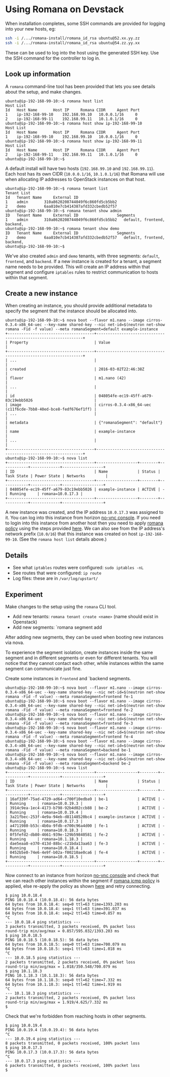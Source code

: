 # Using Romana on Devstack

When installation completes, some SSH commands are provided for logging into your new hosts, eg:
```bash
ssh -i /.../romana-install/romana_id_rsa ubuntu@52.xx.yy.zz
ssh -i /.../romana-install/romana_id_rsa ubuntu@54.zz.yy.xx
```

These can be used to log into the host using the generated SSH key. Use the SSH command for the controller to log in.

## Look up information

A `romana` command-line tool has been provided that lets you see details about the setup, and make changes.
```sh-session
ubuntu@ip-192-168-99-10:~$ romana host list
Host List
Id	 Host Name		 Host IP	 Romana CIDR	 Agent Port	
1 	 ip-192-168-99-10 	 192.168.99.10 	 10.0.0.1/16 	 0 		
2 	 ip-192-168-99-11 	 192.168.99.11 	 10.1.0.1/16 	 0 		
ubuntu@ip-192-168-99-10:~$ romana host show ip-192-168-99-10
Host List
Id	 Host Name		 Host IP	 Romana CIDR	 Agent Port	
1 	 ip-192-168-99-10 	 192.168.99.10 	 10.0.0.1/16 	 0 		
ubuntu@ip-192-168-99-10:~$ romana host show ip-192-168-99-11
Host List
Id	 Host Name		 Host IP	 Romana CIDR	 Agent Port	
2 	 ip-192-168-99-11 	 192.168.99.11 	 10.1.0.1/16 	 0 		
ubuntu@ip-192-168-99-10:~$ 
```
A default install will have two hosts (`192.168.99.10` and `192.168.99.11`). Each host has its own CIDR (`10.0.0.1/16`, `10.1.0.1/16`) that Romana will use when allocating IP addresses to OpenStack instances on that host.

```sh-session
ubuntu@ip-192-168-99-10:~$ romana tenant list
Tenant List
Id	 Tenant Name	 External ID				
1 	 admin 		 310a8620208744049f6c860fd5cb5bb2 	
2 	 demo 		 6aa810e7cb414387afd332cbedb52f57 	
ubuntu@ip-192-168-99-10:~$ romana tenant show admin
ID	 Tenant Name	 External ID				 Segments 	
1 	 admin 		 310a8620208744049f6c860fd5cb5bb2 	default, frontend, backend, 
ubuntu@ip-192-168-99-10:~$ romana tenant show demo
ID	 Tenant Name	 External ID				 Segments 	
2 	 demo 		 6aa810e7cb414387afd332cbedb52f57 	default, frontend, backend, 
ubuntu@ip-192-168-99-10:~$ 
```

We've also created `admin` and `demo` tenants, with three segments: `default`, `frontend`, and `backend`. If a new instance is created for a tenant, a segment name needs to be provided.
This will create an IP address within that segment and configure `iptables` rules to restrict communication to hosts within that segment.

## Create a new instance

When creating an instance, you should provide additional metadata to specify the segment that the instance should be allocated into.
```sh-session
ubuntu@ip-192-168-99-10:~$ nova boot --flavor m1.nano --image cirros-0.3.4-x86_64-uec --key-name shared-key --nic net-id=$(neutron net-show romana -Fid -f value) --meta romanaSegment=default example-instance
+--------------------------------------+----------------------------------------------------------------+
| Property                             | Value                                                          |
+--------------------------------------+----------------------------------------------------------------+
| ...                                  |                                                                |
| created                              | 2016-03-02T22:46:38Z                                           |
| flavor                               | m1.nano (42)                                                   |
| ...                                  |                                                                |
| id                                   | 048054fe-ec19-45ff-a679-83c19ebb5026                           |
| image                                | cirros-0.3.4-x86_64-uec (c11f6cde-7bb8-40ed-bce8-fedf676ef1ff) |
| ...                                  |                                                                |
| metadata                             | {"romanaSegment": "default"}                                   |
| name                                 | example-instance                                               |
| ...                                  |                                                                |
+--------------------------------------+----------------------------------------------------------------+
ubuntu@ip-192-168-99-10:~$ nova list
+--------------------------------------+------------------+--------+------------+-------------+------------------+
| ID                                   | Name             | Status | Task State | Power State | Networks         |
+--------------------------------------+------------------+--------+------------+-------------+------------------+
| 048054fe-ec19-45ff-a679-83c19ebb5026 | example-instance | ACTIVE | -          | Running     | romana=10.0.17.3 |
+--------------------------------------+------------------+--------+------------+-------------+------------------+

```

A new instance was created, and the IP address `10.0.17.3` was assigned to it.
You can log into this instance from horizon [no-vnc console](https://access.redhat.com/documentation/en-US/Red_Hat_Enterprise_Linux_OpenStack_Platform/6/html/Administration_Guide/chap-virtual-machines.html#section-connect-console).
If you need to login into this instance from another host then you need to apply
[romana policy](https://github.com/romana/core/blob/master/policy/examples/tcp-policy.json)
using the steps provided [here](https://github.com/romana/core/blob/master/policy/README.md).
We can also see from the IP address's network prefix (`10.0/16`) that this instance was created on host `ip-192-168-99-10`. (See the `romana host list` details above.)


## Details

- See what `iptables` routes were configured: `sudo iptables -nL`
- See routes that were configured: `ip route`
- Log files: these are in `/var/log/upstart/`

## Experiment

Make changes to the setup using the `romana` CLI tool.
- Add new tenants: `romana tenant create <name>` (name should exist in Openstack)
- Add new segments: `romana segment add <tenant-name> <segment-name>

After adding new segments, they can be used when booting new instances via nova.

To experience the segment isolation, create instances inside the same segment and in different segments or even for different tenants.
You will notice that they cannot contact each other, while instances within the same segment can communicate just fine.

Create some instances in `frontend` and `backend segments.
```sh-session
ubuntu@ip-192-168-99-10:~$ nova boot --flavor m1.nano --image cirros-0.3.4-x86_64-uec --key-name shared-key --nic net-id=$(neutron net-show romana -Fid -f value) --meta romanaSegment=frontend fe-1
ubuntu@ip-192-168-99-10:~$ nova boot --flavor m1.nano --image cirros-0.3.4-x86_64-uec --key-name shared-key --nic net-id=$(neutron net-show romana -Fid -f value) --meta romanaSegment=frontend fe-2
ubuntu@ip-192-168-99-10:~$ nova boot --flavor m1.nano --image cirros-0.3.4-x86_64-uec --key-name shared-key --nic net-id=$(neutron net-show romana -Fid -f value) --meta romanaSegment=frontend fe-3
ubuntu@ip-192-168-99-10:~$ nova boot --flavor m1.nano --image cirros-0.3.4-x86_64-uec --key-name shared-key --nic net-id=$(neutron net-show romana -Fid -f value) --meta romanaSegment=frontend fe-4
ubuntu@ip-192-168-99-10:~$ nova boot --flavor m1.nano --image cirros-0.3.4-x86_64-uec --key-name shared-key --nic net-id=$(neutron net-show romana -Fid -f value) --meta romanaSegment=backend be-1
ubuntu@ip-192-168-99-10:~$ nova boot --flavor m1.nano --image cirros-0.3.4-x86_64-uec --key-name shared-key --nic net-id=$(neutron net-show romana -Fid -f value) --meta romanaSegment=backend be-2
ubuntu@ip-192-168-99-10:~$ nova list
+--------------------------------------+------------------+--------+------------+-------------+------------------+
| ID                                   | Name             | Status | Task State | Power State | Networks         |
+--------------------------------------+------------------+--------+------------+-------------+------------------+
| 16af339f-75ad-4729-ad64-c700f10edba9 | be-1             | ACTIVE | -          | Running     | romana=10.0.19.3 |
| 3914c9ea-1ec4-4173-b798-92b4d02ccb88 | be-2             | ACTIVE | -          | Running     | romana=10.0.19.4 |
| 3a21fbec-253f-4e9a-94eb-d81148520bc4 | example-instance | ACTIVE | -          | Running     | romana=10.0.17.3 |
| a4711980-b53c-4b0a-9fdb-e700c96a4d00 | fe-1             | ACTIVE | -          | Running     | romana=10.0.18.3 |
| 0f5fefd2-db80-4661-939e-129b59840581 | fe-2             | ACTIVE | -          | Running     | romana=10.1.18.3 |
| dae5eaa8-e370-413d-88bc-c21bda13aa63 | fe-3             | ACTIVE | -          | Running     | romana=10.0.18.4 |
| 0452b5e0-74e6-4e9f-b02a-f00210ae0ca6 | fe-4             | ACTIVE | -          | Running     | romana=10.0.18.5 |
+--------------------------------------+------------------+--------+------------+-------------+------------------+
```

Now connect to an instance from horizon [no-vnc console](https://access.redhat.com/documentation/en-US/Red_Hat_Enterprise_Linux_OpenStack_Platform/6/html/Administration_Guide/chap-virtual-machines.html#section-connect-console)
and check that we can reach other instances within the segment
if [romana icmp policy](https://github.com/romana/core/blob/master/policy/examples/icmp-policy.json)
is applied, else re-apply the policy as shown [here](https://github.com/romana/core/blob/master/policy/README.md)
and retry connecting.
```sh-session
$ ping 10.0.18.4
PING 10.0.18.4 (10.0.18.4): 56 data bytes
64 bytes from 10.0.18.4: seq=0 ttl=63 time=1393.203 ms
64 bytes from 10.0.18.4: seq=1 ttl=63 time=391.037 ms
64 bytes from 10.0.18.4: seq=2 ttl=63 time=0.857 ms
^C
--- 10.0.18.4 ping statistics ---
3 packets transmitted, 3 packets received, 0% packet loss
round-trip min/avg/max = 0.857/595.032/1393.203 ms
$ ping 10.0.18.5
PING 10.0.18.5 (10.0.18.5): 56 data bytes
64 bytes from 10.0.18.5: seq=0 ttl=63 time=700.079 ms
64 bytes from 10.0.18.5: seq=1 ttl=63 time=1.018 ms
^C
--- 10.0.18.5 ping statistics ---
2 packets transmitted, 2 packets received, 0% packet loss
round-trip min/avg/max = 1.018/350.548/700.079 ms
$ ping 10.1.18.3
PING 10.1.18.3 (10.1.18.3): 56 data bytes
64 bytes from 10.1.18.3: seq=0 ttl=62 time=7.332 ms
64 bytes from 10.1.18.3: seq=1 ttl=62 time=1.919 ms
^C
--- 10.1.18.3 ping statistics ---
2 packets transmitted, 2 packets received, 0% packet loss
round-trip min/avg/max = 1.919/4.625/7.332 ms
$ 
```

Check that we're forbidden from reaching hosts in other segments.
```sh-session
$ ping 10.0.19.4
PING 10.0.19.4 (10.0.19.4): 56 data bytes
^C
--- 10.0.19.4 ping statistics ---
8 packets transmitted, 0 packets received, 100% packet loss
$ ping 10.0.17.3
PING 10.0.17.3 (10.0.17.3): 56 data bytes
^C
--- 10.0.17.3 ping statistics ---
6 packets transmitted, 0 packets received, 100% packet loss
$ 
```

